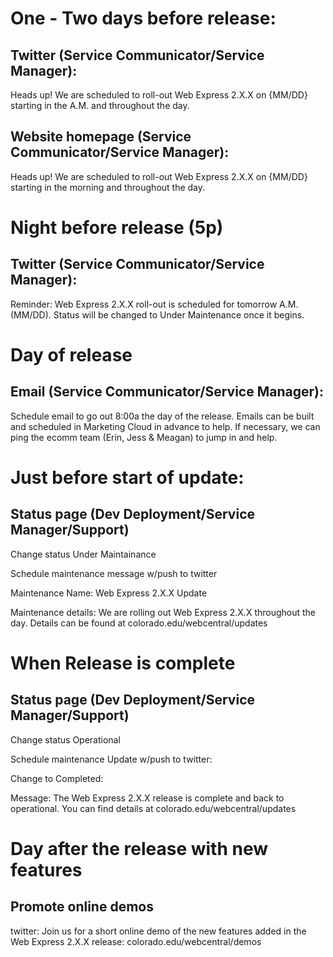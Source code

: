 # One - Two days before release:

## Twitter (Service Communicator/Service Manager): 
Heads up! We are scheduled to roll-out Web Express 2.X.X on {MM/DD} starting in the A.M. and throughout the day.

## Website homepage (Service Communicator/Service Manager): 
Heads up! We are scheduled to roll-out Web Express 2.X.X on {MM/DD} starting in the morning and throughout the day.

# Night before release (5p)

## Twitter (Service Communicator/Service Manager): 
Reminder: Web Express 2.X.X roll-out is scheduled for tomorrow A.M. (MM/DD). Status will be changed to Under Maintenance once it begins.

# Day of release

## Email (Service Communicator/Service Manager): 
Schedule email to go out 8:00a the day of the release. Emails can be built and scheduled in Marketing Cloud in advance to help. If necessary, we can ping the ecomm team (Erin, Jess & Meagan) to jump in and help.

# Just before start of update:

## Status page (Dev Deployment/Service Manager/Support)

Change status
Under Maintainance 

Schedule maintenance message w/push to twitter

Maintenance Name: Web Express 2.X.X Update

Maintenance details: We are rolling out Web Express 2.X.X throughout the day. Details can be found at colorado.edu/webcentral/updates

# When Release is complete

## Status page (Dev Deployment/Service Manager/Support)

Change status
Operational

Schedule maintenance Update w/push to twitter:

Change to Completed: 

Message: The Web Express 2.X.X release is complete and back to operational. You can find details at colorado.edu/webcentral/updates

# Day after the release with new features

## Promote online demos
twitter: Join us for a short online demo of the new features added in the Web Express 2.X.X release: colorado.edu/webcentral/demos 
